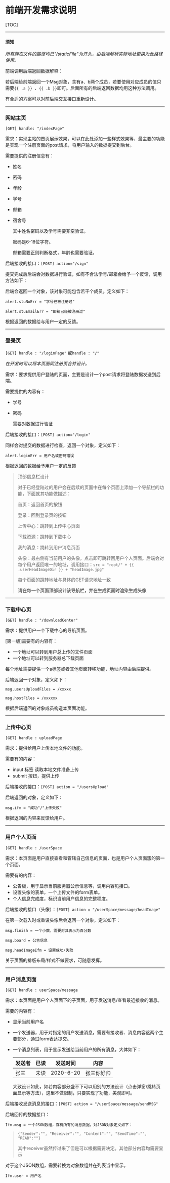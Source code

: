 # 前端开发需求说明

[TOC]

------

#### 须知

*所有静态文件的路径均已"/staticFile"为开头，由后端解析实际地址更换为此路径使用。*

前端调用后端返回数据解释：

若后端给前端返回一个Msg对象，含有a、b两个成员，若要使用对应成员的值只需要`{{ .a }} `、`{{ .b }}`即可。后面所有的后端返回数据均用这种方法调用。

有合适的方案可以对前后端交互接口重新设计。

------

### **网站主页**

`[GET] handle: "/indexPage"`

需求：实现主站的首页展示效果，可以在此处添加一些样式效果等，最主要的功能是实现一个注册页面的post请求，将用户输入的数据提交到后台。

需要提供的注册信息有：

- 姓名

- 密码

- 年龄

- 学号

- 邮箱

- 宿舍号

  其中姓名密码以及学号需要非空验证。

  密码是6-18位字符。

  邮箱需要正则判断格式，年龄也需要验证。

后端接收的接口：`[POST] action="/sign"`

提交完成后后端会对数据进行验证，如有不合法学号/邮箱会给予一个反馈，调用方法如下：

后端会返回一个对象，该对象可能包含若干个成员。定义如下：

`alert.stuNoErr = "学号已被注册过"`

`alert.stuEmailErr = "邮箱已经被注册过"`

根据返回的数据给与用户一定的反馈。

------

### **登录页**

`[GET] handle : "/loginPage"` 或`handle : "/"`

*在开发时可以将本页面同注册页合并设计。*

需求：要求提供用户登陆的页面，主要是设计一个post请求将登陆数据发送到后端。

需要提供的内容有：

- 学号

- 密码

  需要对数据进行验证

后端接收的接口：`[POST] action="/login"`

同样会对提交的数据进行检查，返回一个对象，定义如下：

`alert.loginErr = 用户名或密码错误`

根据返回的数据给予用户一定的反馈

> 顶部信息栏设计
>
> 对于已经登陆过的用户会在后续的页面中在每个页面上添加一个导航栏的功能，下面就其功能做描述：
>
> 首页：返回首页的按钮
>
> 登录：回到登录页的按钮
>
> 上传中心：跳转到上传中心页面
>
> 下载资源：跳转到下载中心
>
> 我的消息：跳转到用户消息页面
>
> 头像：最右侧有当前用户的头像，点击即可跳转回用户个人页面。后端会对每个用户返回唯一的地址，调用接口：`src = "root/" + {{ .userHeadImageDir }} + "headImage.jpg"`
>
> 每个页面的跳转地址与具体的GET请求地址一致
>
> **请在每一个页面顶部设计该导航栏，并在生成页面时渲染生成头像**

------

### **下载中心页**

`[GET] handle : "/downloadCenter"`

需求：提供用户一个下载中心的导航页面。

[第一版]需要有的内容有：

- 一个地址可以转到用户总上传的文件页面
- 一个地址可以转到服务器总下载页面

每个地址需要提供一个a标签或者其他页面转移功能，地址内容由后端提供。

后端返回一个对象，定义如下：

`msg.usersUploadFiles = /xxxxx`

`msg.hostFiles = /xxxxxx`

根据后端返回的对象成员构造本页面功能。

------

### **上传中心页**

`[GET] handle : uploadPage`

需求：提供给用户上传本地文件的功能。

需要有的内容：

- input 标签 读取本地文件准备上传
- submit 按钮，提供上传

后端接收的接口：`[POST] action = "/usersUpload"`

后端返回的对象，定义如下：

`msg.ifm = "成功"/"上传失败"`

根据返回的内容来反馈给用户。

------

### **用户个人页面**

`[GET] handle : /userSpace`

需求：本页面是用户直接查看和管辖自己信息的页面，也是用户个人页面簇的第一个页面。

需要有的内容：

- 公告板，用于显示当前服务器公示信息等，调用内容见接口。
- 设置头像的表单，一个上传文件的form表单。
- 个人信息完成度，标识当前用户信息的完整程度。

后端接收的接口（头像）：`[POST] action = "/userSpace/message/headImage"`

在第一次载入时或重设头像后会返回一个对象，定义如下：

`msg.finish = 一个小数，需要对其表示为百分数`

`msg.board = 公告信息`

`msg.headImageIfm = 设置成功/失败`

关于页面的排版布局/样式不做要求，可随意发挥。

------

### **用户消息页面**

`[GET] handle : userSpace/message`

需求：本页面是用户个人页面下的子页面，用于发送消息/查看最近接收的消息。

需要的内容有：

- 显示当前用户名

- 一个发送器，用于对指定的用户发送消息，需要有接收者、消息内容这两个主要部分，通过form表达提交。

- 一个消息列表，用于显示发送给当前用户的所有消息，大体如下：

  | 发送者 | 已读 | 发送时间  | 内容       |
  | ------ | :--- | --------- | ---------- |
  | 张三   | 未读 | 2020-6-20 | 张三你好帅 |

  大致设计如此，如若内容部分盛不下可以用别的方法设计（点击弹窗/跳转页面显示等方法），这里不做限制，只要实现了功能，美观即可。

后端接收发送消息的接口：`[POST] action = "/userSpace/message/sendMSG"`

后端回传的数据接口：

`Ifm.msg = 一个JSON数组，存有所有的消息数据，对JSON对象定义如下：`

> `{"Sender":"", "Receiver":"", "Content":"", "SendTime":"", "READ":""}`
>
> 其中receiver虽然传过来了但是可以根据需要决定。其他部分内容均需要显示

对于这个JSON数组，需要转换为对象数组并在列表当中显示。

`Ifm.user = 用户名`